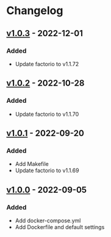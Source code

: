 # Changelog

## [v1.0.3](https://github.com/fboulnois/factorio-docker/compare/v1.0.2...v1.0.3) - 2022-12-01

### Added

* Update factorio to v1.1.72

## [v1.0.2](https://github.com/fboulnois/factorio-docker/compare/v1.0.1...v1.0.2) - 2022-10-28

### Added

* Update factorio to v1.1.70

## [v1.0.1](https://github.com/fboulnois/factorio-docker/compare/v1.0.0...v1.0.1) - 2022-09-20

### Added

* Add Makefile
* Update factorio to v1.1.69

## [v1.0.0](https://github.com/fboulnois/factorio-docker/releases/tag/v1.0.0) - 2022-09-05

### Added

* Add docker-compose.yml
* Add Dockerfile and default settings
